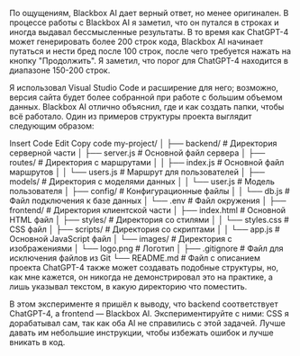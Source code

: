 По ощущениям, Blackbox AI дает верный ответ, но менее оригинален. В процессе работы с Blackbox AI я заметил, что он путался в строках и иногда выдавал бессмысленные результаты. В то время как ChatGPT-4 может генерировать более 200 строк кода, Blackbox AI начинает путаться и нести бред после 100 строк, после чего требуется нажать на кнопку "Продолжить". Я заметил, что порог для ChatGPT-4 находится в диапазоне 150-200 строк.

Я использовал Visual Studio Code и расширение для него; возможно, версия сайта будет более собранной при работе с большим объемом данных. Blackbox AI отлично объяснил, где и как создать папки, чтобы всё работало. Один из примеров структуры проекта выглядит следующим образом:

Insert Code
Edit
Copy code
my-project/
│
├── backend/                # Директория серверной части
│   ├── server.js           # Основной файл сервера
│   ├── routes/             # Директория с маршрутами
│   │   ├── index.js        # Основной файл маршрутов
│   │   └── users.js        # Маршрут для пользователей
│   ├── models/             # Директория с моделями данных
│   │   └── user.js         # Модель пользователя
│   ├── config/             # Конфигурационные файлы
│   │   └── db.js           # Файл подключения к базе данных
│   └── .env                # Файл окружения
│
├── frontend/               # Директория клиентской части
│   ├── index.html          # Основной HTML файл
│   ├── styles/             # Директория со стилями
│   │   └── styles.css      # CSS файл
│   ├── scripts/            # Директория со скриптами
│   │   └── app.js          # Основной JavaScript файл
│   └── images/             # Директория с изображениями
│       └── logo.png        # Логотип
│
├── .gitignore              # Файл для исключения файлов из Git
└── README.md               # Файл с описанием проекта
ChatGPT-4 также может создавать подобные структуры, но, как мне кажется, он никогда не демонстрировал это на практике, а лишь указывал текстом, в какую директорию что поместить.

В этом эксперименте я пришёл к выводу, что backend соответствует ChatGPT-4, а frontend — Blackbox AI. Экспериментируйте с ними: CSS я дорабатывал сам, так как оба AI не справились с этой задачей. Лучше давать им небольшие инструкции, чтобы избежать ошибок и лучше вникать в код.
